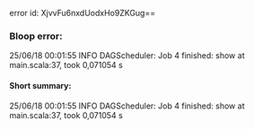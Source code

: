 error id: XjvvFu6nxdUodxHo9ZKGug==
### Bloop error:

25/06/18 00:01:55 INFO DAGScheduler: Job 4 finished: show at main.scala:37, took 0,071054 s
#### Short summary: 

25/06/18 00:01:55 INFO DAGScheduler: Job 4 finished: show at main.scala:37, took 0,071054 s